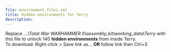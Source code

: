 ```yaml
---
file: environment_files.xml
title: Hidden environments for Terry
description: 
---
```

Replace *...\Total War WARHAMMER II\assembly_kit\working_data\Terry* with this file to unlock 140 **hidden environments** from inside Terry.<br>
To download: Right-click > Save link as... **OR** follow link then Ctrl+S